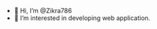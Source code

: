 - 👋 Hi, I’m @Zikra786
- 👀 I’m interested in developing web application.
<!---
Zikra786/Zikra786 is a ✨ special ✨ repository because its `README.md` (this file) appears on your GitHub profile.
You can click the Preview link to take a look at your changes.
--->

